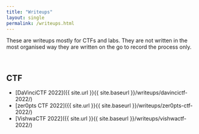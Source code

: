 ```yaml
---
title: "Writeups"
layout: single
permalink: /writeups.html
---
```


These are writeups mostly for CTFs and labs. They are not written in the most organised way they are written on the go to record the process only.

<br>

## CTF
- [DaVinciCTF 2022]({{ site.url }}{{ site.baseurl }}/writeups/davincictf-2022/)
- [zer0pts CTF 2022]({{ site.url }}{{ site.baseurl }}/writeups/zer0pts-ctf-2022/)
- [VishwaCTF 2022]({{ site.url }}{{ site.baseurl }}/writeups/vishwactf-2022/)

<br>
